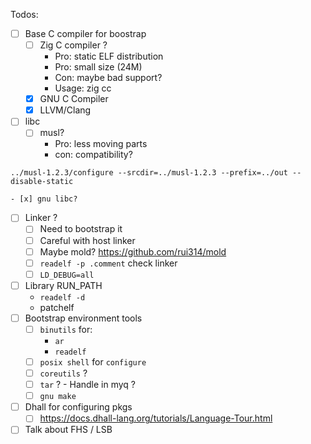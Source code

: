 Todos:

- [ ] Base C compiler for boostrap
	- [ ] Zig C compiler ?
		- Pro: static ELF distribution
		- Pro: small size (24M)
		- Con: maybe bad support?
		- Usage: zig cc
	 - [x] GNU C Compiler
	 - [x] LLVM/Clang
- [ ] libc
	- [ ] musl?
		- Pro: less moving parts
		- con: compatibility?
```
../musl-1.2.3/configure --srcdir=../musl-1.2.3 --prefix=../out --disable-static

```

	- [x] gnu libc?
- [ ] Linker ?
	- [ ] Need to bootstrap it
	- [ ] Careful with host linker
	- [ ] Maybe mold? https://github.com/rui314/mold
	- [ ] `readelf -p .comment` check linker
	- [ ] `LD_DEBUG=all`
- [ ] Library RUN_PATH
	- `readelf -d`
	- patchelf
- [ ] Bootstrap environment tools
	- [ ] `binutils` for:
		- `ar`
		- `readelf`
	- [ ] `posix shell` for `configure`
	- [ ] `coreutils` ?
	- [ ] `tar` ? - Handle in myq ?
	- [ ] `gnu make`
- [ ] Dhall for configuring pkgs
	- [ ] https://docs.dhall-lang.org/tutorials/Language-Tour.html

- [ ] Talk about FHS / LSB